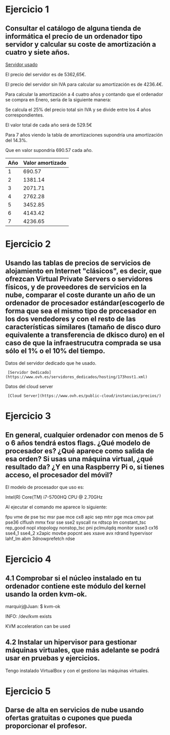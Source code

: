 # Ejercicio 1

## Consultar el catálogo de alguna tienda de informática el precio de un ordenador tipo servidor y calcular su coste de amortización a cuatro y siete años.

[Servidor usado](https://www.mercadoactual.es/hpe-hewlett-packard-enterprise-proliant-proliant-dl380-gen10-2-1442583.html)

El precio del servidor es de 5362,65€. 

El precio del servidor sin IVA para calcular su amortización es de 4236.4€.

Para calcular la amortización a 4 cuatro años y contando que el ordenador se compra en Enero, sería de la siguiente manera:

Se calcula el 25% del precio total sin IVA y se divide entre los 4 años correspondientes.


El valor total de cada año será de  529.5€

Para 7 años viendo la tabla de amortizaciones supondría una amortización del 14.3%.

Que en valor supondría 690.57 cada año.

| Año  | Valor amortizado |
| ---- | ---------------- |
|  1   |      690.57      |
|  2   |     1381.14      |
|  3   |     2071.71      |
|  4   |     2762.28      |
|  5   |     3452.85      |
|  6   |     4143.42      |
|  7   |     4236.65      |

# Ejercicio 2

## Usando las tablas de precios de servicios de alojamiento en Internet "clásicos", es decir, que ofrezcan Virtual Private Servers o servidores físicos, y de proveedores de servicios en la nube, comparar el coste durante un año de un ordenador de procesador estándar(escogerlo de forma que sea el mismo tipo de procesador en los dos vendedores y con el resto de las características similares (tamaño de disco duro equivalente a transferencia de dkisco duro) en el caso de que la infraestrucutra comprada se usa sólo el 1% o el 10% del tiempo.

 Datos del servidor dedicado que he usado.

     [Servidor Dedicado](https://www.ovh.es/servidores_dedicados/hosting/173host1.xml)
 
Datos del cloud server

     [Cloud Server](https://www.ovh.es/public-cloud/instancias/precios/)

# Ejercicio 3

## En general, cualquier ordenador con menos de 5 o 6 años tendrá estos flags. ¿Qué modelo de procesador es? ¿Qué aparece como salida de esa orden? Si usas una máquina virtual, ¿qué resultado da? ¿Y en una Raspberry Pi o, si tienes acceso, el procesador del móvil?

El modelo de procesador que uso es: 

 Intel(R) Core(TM) i7-5700HQ CPU @ 2.70GHz

Al ejecutar el comando me aparece lo siguiente:

 fpu vme de pse tsc msr pae mce cx8 apic sep mtrr pge mca cmov pat pse36 clflush mmx fxsr sse sse2 syscall nx rdtscp lm constant_tsc rep_good nopl xtopology nonstop_tsc pni pclmulqdq monitor ssse3 cx16 sse4_1 sse4_2 x2apic movbe popcnt aes xsave avx rdrand hypervisor lahf_lm abm 3dnowprefetch rdse

# Ejercicio 4

## 4.1 Comprobar si el núcleo instalado en tu ordenador contiene este módulo del kernel usando la orden kvm-ok.

marquirj@Juan: $ kvm-ok

INFO: /dev/kvm exists

KVM acceleration can be used

## 4.2 Instalar un hipervisor para gestionar máquinas virtuales, que más adelante se podrá usar en pruebas y ejercicios.

Tengo instalado VirtualBox y con el gestiono las máquinas virtuales.


# Ejercicio 5

## Darse de alta en servicios de nube usando ofertas gratuitas o cupones que pueda proporcionar el profesor.


